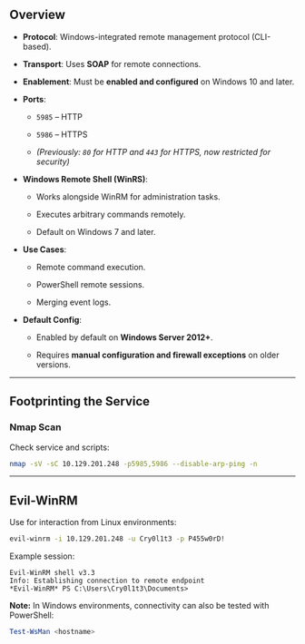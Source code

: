 
## **Overview**

- **Protocol**: Windows-integrated remote management protocol (CLI-based).
    
- **Transport**: Uses **SOAP** for remote connections.
    
- **Enablement**: Must be **enabled and configured** on Windows 10 and later.
    
- **Ports**:
    
    - `5985` – HTTP
        
    - `5986` – HTTPS
        
    - _(Previously: `80` for HTTP and `443` for HTTPS, now restricted for security)_
        
- **Windows Remote Shell (WinRS)**:
    
    - Works alongside WinRM for administration tasks.
        
    - Executes arbitrary commands remotely.
        
    - Default on Windows 7 and later.
        
- **Use Cases**:
    
    - Remote command execution.
        
    - PowerShell remote sessions.
        
    - Merging event logs.
        
- **Default Config**:
    
    - Enabled by default on **Windows Server 2012+**.
        
    - Requires **manual configuration and firewall exceptions** on older versions.
        

---

## **Footprinting the Service**

### **Nmap Scan**

Check service and scripts:

```bash
nmap -sV -sC 10.129.201.248 -p5985,5986 --disable-arp-ping -n
```

---

## **Evil-WinRM**

Use for interaction from Linux environments:

```bash
evil-winrm -i 10.129.201.248 -u Cry0l1t3 -p P455w0rD!
```

Example session:

```
Evil-WinRM shell v3.3
Info: Establishing connection to remote endpoint
*Evil-WinRM* PS C:\Users\Cry0l1t3\Documents>
```

**Note:** In Windows environments, connectivity can also be tested with PowerShell:

```powershell
Test-WsMan <hostname>
```
